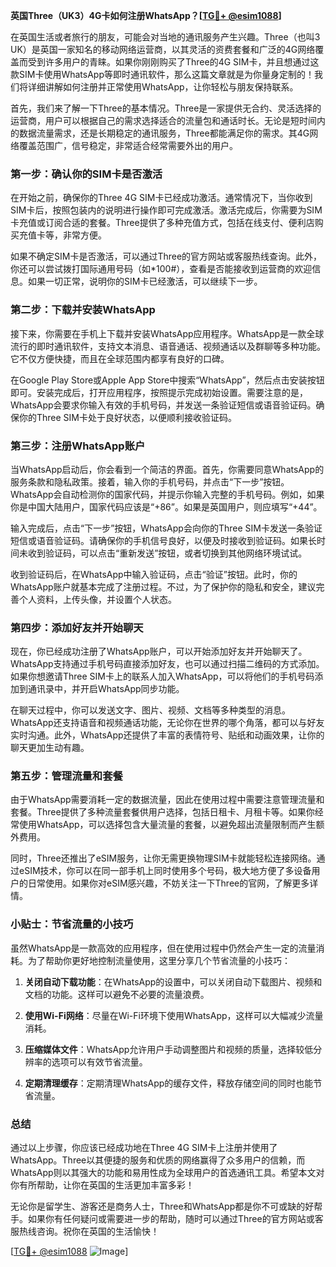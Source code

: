 **英国Three（UK3）4G卡如何注册WhatsApp？[[TG💪+ @esim1088](https://t.me/s/esim1088)]**

在英国生活或者旅行的朋友，可能会对当地的通讯服务产生兴趣。Three（也叫3 UK）是英国一家知名的移动网络运营商，以其灵活的资费套餐和广泛的4G网络覆盖而受到许多用户的青睐。如果你刚刚购买了Three的4G SIM卡，并且想通过这款SIM卡使用WhatsApp等即时通讯软件，那么这篇文章就是为你量身定制的！我们将详细讲解如何注册并正常使用WhatsApp，让你轻松与朋友保持联系。

首先，我们来了解一下Three的基本情况。Three是一家提供无合约、灵活选择的运营商，用户可以根据自己的需求选择适合的流量包和通话时长。无论是短时间内的数据流量需求，还是长期稳定的通讯服务，Three都能满足你的需求。其4G网络覆盖范围广，信号稳定，非常适合经常需要外出的用户。

### 第一步：确认你的SIM卡是否激活

在开始之前，确保你的Three 4G SIM卡已经成功激活。通常情况下，当你收到SIM卡后，按照包装内的说明进行操作即可完成激活。激活完成后，你需要为SIM卡充值或订阅合适的套餐。Three提供了多种充值方式，包括在线支付、便利店购买充值卡等，非常方便。

如果不确定SIM卡是否激活，可以通过Three的官方网站或客服热线查询。此外，你还可以尝试拨打国际通用号码（如*100#），查看是否能接收到运营商的欢迎信息。如果一切正常，说明你的SIM卡已经激活，可以继续下一步。

### 第二步：下载并安装WhatsApp

接下来，你需要在手机上下载并安装WhatsApp应用程序。WhatsApp是一款全球流行的即时通讯软件，支持文本消息、语音通话、视频通话以及群聊等多种功能。它不仅方便快捷，而且在全球范围内都享有良好的口碑。

在Google Play Store或Apple App Store中搜索“WhatsApp”，然后点击安装按钮即可。安装完成后，打开应用程序，按照提示完成初始设置。需要注意的是，WhatsApp会要求你输入有效的手机号码，并发送一条验证短信或语音验证码。确保你的Three SIM卡处于良好状态，以便顺利接收验证码。

### 第三步：注册WhatsApp账户

当WhatsApp启动后，你会看到一个简洁的界面。首先，你需要同意WhatsApp的服务条款和隐私政策。接着，输入你的手机号码，并点击“下一步”按钮。WhatsApp会自动检测你的国家代码，并提示你输入完整的手机号码。例如，如果你是中国大陆用户，国家代码应该是“+86”。如果是英国用户，则应填写“+44”。

输入完成后，点击“下一步”按钮，WhatsApp会向你的Three SIM卡发送一条验证短信或语音验证码。请确保你的手机信号良好，以便及时接收到验证码。如果长时间未收到验证码，可以点击“重新发送”按钮，或者切换到其他网络环境试试。

收到验证码后，在WhatsApp中输入验证码，点击“验证”按钮。此时，你的WhatsApp账户就基本完成了注册过程。不过，为了保护你的隐私和安全，建议完善个人资料，上传头像，并设置个人状态。

### 第四步：添加好友并开始聊天

现在，你已经成功注册了WhatsApp账户，可以开始添加好友并开始聊天了。WhatsApp支持通过手机号码直接添加好友，也可以通过扫描二维码的方式添加。如果你想邀请Three SIM卡上的联系人加入WhatsApp，可以将他们的手机号码添加到通讯录中，并开启WhatsApp同步功能。

在聊天过程中，你可以发送文字、图片、视频、文档等多种类型的消息。WhatsApp还支持语音和视频通话功能，无论你在世界的哪个角落，都可以与好友实时沟通。此外，WhatsApp还提供了丰富的表情符号、贴纸和动画效果，让你的聊天更加生动有趣。

### 第五步：管理流量和套餐

由于WhatsApp需要消耗一定的数据流量，因此在使用过程中需要注意管理流量和套餐。Three提供了多种流量套餐供用户选择，包括日租卡、月租卡等。如果你经常使用WhatsApp，可以选择包含大量流量的套餐，以避免超出流量限制而产生额外费用。

同时，Three还推出了eSIM服务，让你无需更换物理SIM卡就能轻松连接网络。通过eSIM技术，你可以在同一部手机上同时使用多个号码，极大地方便了多设备用户的日常使用。如果你对eSIM感兴趣，不妨关注一下Three的官网，了解更多详情。

### 小贴士：节省流量的小技巧

虽然WhatsApp是一款高效的应用程序，但在使用过程中仍然会产生一定的流量消耗。为了帮助你更好地控制流量使用，这里分享几个节省流量的小技巧：

1. **关闭自动下载功能**：在WhatsApp的设置中，可以关闭自动下载图片、视频和文档的功能。这样可以避免不必要的流量浪费。
   
2. **使用Wi-Fi网络**：尽量在Wi-Fi环境下使用WhatsApp，这样可以大幅减少流量消耗。

3. **压缩媒体文件**：WhatsApp允许用户手动调整图片和视频的质量，选择较低分辨率的选项可以有效节省流量。

4. **定期清理缓存**：定期清理WhatsApp的缓存文件，释放存储空间的同时也能节省流量。

### 总结

通过以上步骤，你应该已经成功地在Three 4G SIM卡上注册并使用了WhatsApp。Three以其便捷的服务和优质的网络赢得了众多用户的信赖，而WhatsApp则以其强大的功能和易用性成为全球用户的首选通讯工具。希望本文对你有所帮助，让你在英国的生活更加丰富多彩！

无论你是留学生、游客还是商务人士，Three和WhatsApp都是你不可或缺的好帮手。如果你有任何疑问或需要进一步的帮助，随时可以通过Three的官方网站或客服热线咨询。祝你在英国的生活愉快！

[[TG💪+ @esim1088](https://t.me/s/esim1088) ![Image](https://i.postimg.cc/4NQfJmqS/Snipaste-2025-05-13-00-14-12.png)]